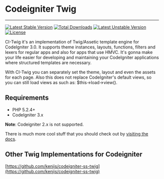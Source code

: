 # Codeigniter Twig #
---

[![Latest Stable Version](https://poser.pugx.org/dsv/ci-twig/v/stable)](https://packagist.org/packages/dsv/ci-twig) [![Total Downloads](https://poser.pugx.org/dsv/ci-twig/downloads)](https://packagist.org/packages/dsv/ci-twig) [![Latest Unstable Version](https://poser.pugx.org/dsv/ci-twig/v/unstable)](https://packagist.org/packages/dsv/ci-twig) [![License](https://poser.pugx.org/dsv/ci-twig/license)](https://packagist.org/packages/dsv/ci-twig)


CI-Twig it's an implementation of Twig/Assetic template engine for CodeIgniter 3.0. It supports theme instances, layouts, functions, filters and lexers for regular apps and also for apps that use HMVC. It's gonna make your life easier for developing and maintaining your CodeIgniter applications where structured templates are necessary.

With CI-Twig you can separately set the theme, layout and even the assets for each page. Also this does not replace CodeIgniter's default views, so you can still load views as such as: $this->load->view().

## Requirements ##

* PHP 5.2.4+
* CodeIgniter 3.x 

**Note**: Codeigniter 2.x is not supported.

There is much more cool stuff that you should check out by [visiting the docs](codeigniter-twig.rtfd.org).

## Other Twig Implementations for Codeigniter ##

[https://github.com/kenjis/codeigniter-ss-twig](https://github.com/kenjis/codeigniter-ss-twig)